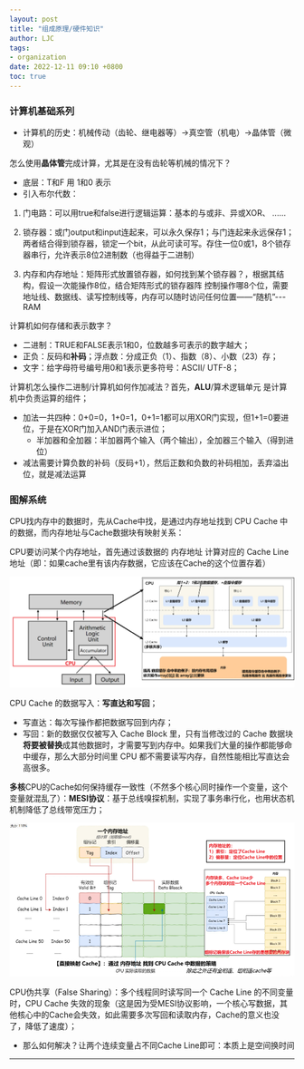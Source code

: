 ```yaml
---
layout: post
title: "组成原理/硬件知识"
author: LJC
tags:
- organization
date: 2022-12-11 09:10 +0800
toc: true
---
```


### 计算机基础系列

- 计算机的历史：机械传动（齿轮、继电器等）→真空管（机电）→晶体管（微观）

怎么使用**晶体管**完成计算，尤其是在没有齿轮等机械的情况下？
- 底层：T和F 用 1和0 表示
- 引入布尔代数：

1. 门电路：可以用true和false进行逻辑运算：基本的与或非、异或XOR、 ......

2. 锁存器：或门output和input连起来，可以永久保存1；与门连起来永远保存1；两者结合得到锁存器，锁定一个bit，从此可读可写。存住一位0或1，8个锁存器串行，允许表示8位2进制数（也得益于二进制）

3. 内存和内存地址：矩阵形式放置锁存器，如何找到某个锁存器？，根据其结构，假设一次能操作8位，结合矩阵形式的锁存器阵 控制操作哪8个位，需要地址线、数据线、读写控制线等，内存可以随时访问任何位置——“随机”--- RAM


计算机如何存储和表示数字？
- 二进制：TRUE和FALSE表示1和0，位数越多可表示的数字越大；
- 正负：反码和**补码**；浮点数：分成正负（1）、指数（8）、小数（23）存；
- 文字：给字母符号编号用0和1表示更多符号：ASCII/ UTF-8；

计算机怎么操作二进制/计算机如何作加减法？首先，**ALU**/算术逻辑单元 是计算机中负责运算的组件；
- 加法一共四种：0+0=0，1+0=1，0+1=1都可以用XOR门实现，但1+1=0要进位，于是在XOR门加入AND门表示进位；
    - 半加器和全加器：半加器两个输入（两个输出），全加器三个输入（得到进位）
- 减法需要计算负数的补码（反码+1），然后正数和负数的补码相加，丢弃溢出位，就是减法运算

### 图解系统

CPU找内存中的数据时，先从Cache中找，是通过内存地址找到 CPU Cache 中的数据，而内存地址与Cache数据块有映射关系：

CPU要访问某个内存地址，首先通过该数据的 内存地址 计算对应的 Cache Line地址（即：如果cache里有该内存数据，它应该在Cache的这个位置存着）

![CPUwithCache.png](/images/os/CPUwithCache.png "CPU")

CPU Cache 的数据写入：**写直达和写回**；
- 写直达：每次写操作都把数据写回到内存；
- 写回：新的数据仅仅被写入 Cache Block 里，只有当修改过的 Cache 数据块**将要被替换**成其他数据时，才需要写到内存中。如果我们大量的操作都能够命中缓存，那么大部分时间里 CPU 都不需要读写内存，自然性能相比写直达会高很多。

**多核**CPU的Cache如何保持缓存一致性（不然多个核心同时操作一个变量，这个变量就混乱了）：**MESI协议**：基于总线嗅探机制，实现了事务串行化，也用状态机机制降低了总线带宽压力；

![Memory_and_Cache.png](/images/os/Memory_and_Cache.png "内存和Cache")

CPU伪共享（False Sharing）：多个线程同时读写同一个 Cache Line 的不同变量时，CPU Cache 失效的现象（这是因为受MESI协议影响，一个核心写数据，其他核心中的Cache会失效，如此需要多次写回和读取内存，Cache的意义也没了，降低了速度）；
- 那么如何解决？让两个连续变量占不同Cache Line即可：本质上是空间换时间


-----------







